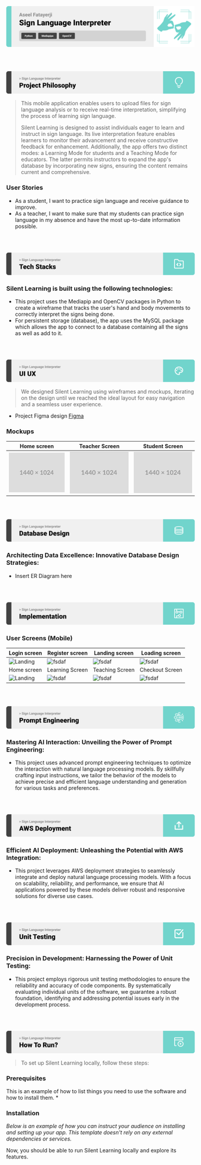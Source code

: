 <img src="./readme/title1.svg"/>

<br><br>

<!-- project philosophy -->
<img src="./readme/title2.svg"/>

>This mobile application enables users to upload files for sign language analysis or to receive real-time interpretation, simplifying the process of learning sign language.
>
> Silent Learning is designed to assist individuals eager to learn and instruct in sign language. Its live interpretation feature enables learners to monitor their advancement and receive constructive feedback for enhancement. Additionally, the app offers two distinct modes: a Learning Mode for students and a Teaching Mode for educators. The latter permits instructors to expand the app's database by incorporating new signs, ensuring the content remains current and comprehensive.

### User Stories
- As a student, I want to practice sign language and receive guidance to improve.
- As a teacher, I want to make sure that my students can practice sign language in my absence and have the most up-to-date information possible.

<br><br>
<!-- Tech stack -->
<img src="./readme/title3.svg"/>

###  Silent Learning is built using the following technologies:

- This project uses the Mediapip and OpenCV packages in Python to create a wireframe that tracks the user's hand and body movements to correctly interpret the signs being done.
- For persistent storage (database), the app uses the MySQL package which allows the app to connect to a database containing all the signs as well as add to it.

<br><br>
<!-- UI UX -->
<img src="./readme/title4.svg"/>


> We designed Silent Learning using wireframes and mockups, iterating on the design until we reached the ideal layout for easy navigation and a seamless user experience.

- Project Figma design [Figma](https://www.figma.com/file/xcOANpKdHBofpmiJXo8pvz/Silent-Learning?type=design&node-id=0-1&mode=design&t=8ozsZ9HivkYXuGxC-0)


### Mockups
| Home screen  | Teacher Screen | Student Screen |
| ---| ---| ---|
| ![Landing](./readme/demo/1440x1024.png) | ![fsdaf](./readme/demo/1440x1024.png) | ![fsdaf](./readme/demo/1440x1024.png) |

<br><br>

<!-- Database Design -->
<img src="./readme/title5.svg"/>

###  Architecting Data Excellence: Innovative Database Design Strategies:

- Insert ER Diagram here


<br><br>


<!-- Implementation -->
<img src="./readme/title6.svg"/>


### User Screens (Mobile)
| Login screen  | Register screen | Landing screen | Loading screen |
| ---| ---| ---| ---|
| ![Landing](https://placehold.co/900x1600) | ![fsdaf](https://placehold.co/900x1600) | ![fsdaf](https://placehold.co/900x1600) | ![fsdaf](https://placehold.co/900x1600) |
| Home screen  | Learning Screen | Teaching Screen | Checkout Screen |
| ![Landing](https://placehold.co/900x1600) | ![fsdaf](https://placehold.co/900x1600) | ![fsdaf](https://placehold.co/900x1600) | ![fsdaf](https://placehold.co/900x1600) |



<br><br>


<!-- Prompt Engineering -->
<img src="./readme/title7.svg"/>

###  Mastering AI Interaction: Unveiling the Power of Prompt Engineering:

- This project uses advanced prompt engineering techniques to optimize the interaction with natural language processing models. By skillfully crafting input instructions, we tailor the behavior of the models to achieve precise and efficient language understanding and generation for various tasks and preferences.

<br><br>

<!-- AWS Deployment -->
<img src="./readme/title8.svg"/>

###  Efficient AI Deployment: Unleashing the Potential with AWS Integration:

- This project leverages AWS deployment strategies to seamlessly integrate and deploy natural language processing models. With a focus on scalability, reliability, and performance, we ensure that AI applications powered by these models deliver robust and responsive solutions for diverse use cases.

<br><br>

<!-- Unit Testing -->
<img src="./readme/title9.svg"/>

###  Precision in Development: Harnessing the Power of Unit Testing:

- This project employs rigorous unit testing methodologies to ensure the reliability and accuracy of code components. By systematically evaluating individual units of the software, we guarantee a robust foundation, identifying and addressing potential issues early in the development process.

<br><br>


<!-- How to run -->
<img src="./readme/title10.svg"/>

> To set up Silent Learning locally, follow these steps:

### Prerequisites

This is an example of how to list things you need to use the software and how to install them.
* 

### Installation

_Below is an example of how you can instruct your audience on installing and setting up your app. This template doesn't rely on any external dependencies or services._


Now, you should be able to run Silent Learning locally and explore its features.

